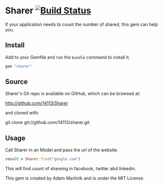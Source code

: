 # Sharer [![Build Status](https://secure.travis-ci.org/14113/sharer.png?branch=master)](http://travis-ci.org/14113/sharer)

If your application needs to count the number of shared, this gem can help you.

## Install

Add to your Gemfile and run the `bundle` command to install it.

```ruby
gem "sharer"
```
## Source

Sharer's Git repo is available on GitHub, which can be browsed at:

http://github.com/14113/Sharer

and cloned with:

git clone git://github.com/14113/sharer.git
	
	
## Usage

Call Sharer in an Model and pass the url of the website.

```ruby
result = Sharer.find("google.com")
```

This will find count of shareing in facebook, twitter abd linkedin.


This gem is created by Adam Martinik and is under the MIT License.